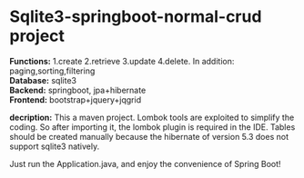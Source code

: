 # Sqlite3-springboot-normal-crud project   
**Functions:** 1.create 2.retrieve 3.update 4.delete. In addition: paging,sorting,filtering   
**Database:** sqlite3   
**Backend:** springboot, jpa+hibernate    
**Frontend:** bootstrap+jquery+jqgrid   

**decription:** This a maven project. Lombok tools are exploited to simplify the coding. So after importing it, the lombok plugin is required in the IDE. Tables should be created manually because the hibernate of version 5.3 does not support sqlite3 natively.    

Just run the Application.java, and enjoy the convenience of  Spring Boot!
